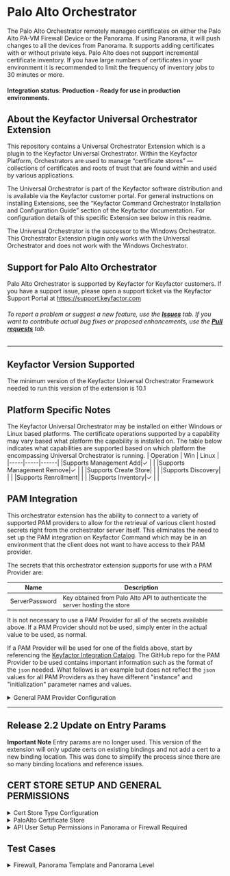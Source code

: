 # Palo Alto Orchestrator

The Palo Alto Orchestrator remotely manages certificates on either the Palo Alto PA-VM Firewall Device or the Panorama.  If using Panorama, it will push changes to all the devices from Panorama.  It supports adding certificates with or without private keys.  Palo Alto does not support incremental certificate inventory. If you have large numbers of certificates in your environment it is recommended to limit the frequency of inventory jobs to 30 minutes or more.

#### Integration status: Production - Ready for use in production environments.


## About the Keyfactor Universal Orchestrator Extension

This repository contains a Universal Orchestrator Extension which is a plugin to the Keyfactor Universal Orchestrator. Within the Keyfactor Platform, Orchestrators are used to manage “certificate stores” &mdash; collections of certificates and roots of trust that are found within and used by various applications.

The Universal Orchestrator is part of the Keyfactor software distribution and is available via the Keyfactor customer portal. For general instructions on installing Extensions, see the “Keyfactor Command Orchestrator Installation and Configuration Guide” section of the Keyfactor documentation. For configuration details of this specific Extension see below in this readme.

The Universal Orchestrator is the successor to the Windows Orchestrator. This Orchestrator Extension plugin only works with the Universal Orchestrator and does not work with the Windows Orchestrator.


## Support for Palo Alto Orchestrator

Palo Alto Orchestrator is supported by Keyfactor for Keyfactor customers. If you have a support issue, please open a support ticket via the Keyfactor Support Portal at https://support.keyfactor.com

###### To report a problem or suggest a new feature, use the **[Issues](../../issues)** tab. If you want to contribute actual bug fixes or proposed enhancements, use the **[Pull requests](../../pulls)** tab.


---




## Keyfactor Version Supported

The minimum version of the Keyfactor Universal Orchestrator Framework needed to run this version of the extension is 10.1

## Platform Specific Notes

The Keyfactor Universal Orchestrator may be installed on either Windows or Linux based platforms. The certificate operations supported by a capability may vary based what platform the capability is installed on. The table below indicates what capabilities are supported based on which platform the encompassing Universal Orchestrator is running.
| Operation | Win | Linux |
|-----|-----|------|
|Supports Management Add|&check; |  |
|Supports Management Remove|&check; |  |
|Supports Create Store|  |  |
|Supports Discovery|  |  |
|Supports Renrollment|  |  |
|Supports Inventory|&check; |  |


## PAM Integration

This orchestrator extension has the ability to connect to a variety of supported PAM providers to allow for the retrieval of various client hosted secrets right from the orchestrator server itself.  This eliminates the need to set up the PAM integration on Keyfactor Command which may be in an environment that the client does not want to have access to their PAM provider.

The secrets that this orchestrator extension supports for use with a PAM Provider are:

|Name|Description|
|----|-----------|
|ServerPassword|Key obtained from Palo Alto API to authenticate the server hosting the store|


It is not necessary to use a PAM Provider for all of the secrets available above. If a PAM Provider should not be used, simply enter in the actual value to be used, as normal.

If a PAM Provider will be used for one of the fields above, start by referencing the [Keyfactor Integration Catalog](https://keyfactor.github.io/integrations-catalog/content/pam). The GitHub repo for the PAM Provider to be used contains important information such as the format of the `json` needed. What follows is an example but does not reflect the `json` values for all PAM Providers as they have different "instance" and "initialization" parameter names and values.

<details><summary>General PAM Provider Configuration</summary>
<p>



### Example PAM Provider Setup

To use a PAM Provider to resolve a field, in this example the __Server Password__ will be resolved by the `Hashicorp-Vault` provider, first install the PAM Provider extension from the [Keyfactor Integration Catalog](https://keyfactor.github.io/integrations-catalog/content/pam) on the Universal Orchestrator.

Next, complete configuration of the PAM Provider on the UO by editing the `manifest.json` of the __PAM Provider__ (e.g. located at extensions/Hashicorp-Vault/manifest.json). The "initialization" parameters need to be entered here:

~~~ json
  "Keyfactor:PAMProviders:Hashicorp-Vault:InitializationInfo": {
    "Host": "http://127.0.0.1:8200",
    "Path": "v1/secret/data",
    "Token": "xxxxxx"
  }
~~~

After these values are entered, the Orchestrator needs to be restarted to pick up the configuration. Now the PAM Provider can be used on other Orchestrator Extensions.

### Use the PAM Provider
With the PAM Provider configured as an extenion on the UO, a `json` object can be passed instead of an actual value to resolve the field with a PAM Provider. Consult the [Keyfactor Integration Catalog](https://keyfactor.github.io/integrations-catalog/content/pam) for the specific format of the `json` object.

To have the __Server Password__ field resolved by the `Hashicorp-Vault` provider, the corresponding `json` object from the `Hashicorp-Vault` extension needs to be copied and filed in with the correct information:

~~~ json
{"Secret":"my-kv-secret","Key":"myServerPassword"}
~~~

This text would be entered in as the value for the __Server Password__, instead of entering in the actual password. The Orchestrator will attempt to use the PAM Provider to retrieve the __Server Password__. If PAM should not be used, just directly enter in the value for the field.
</p>
</details> 




---


## Release 2.2 Update on Entry Params
**Important Note** Entry params are no longer used.  This version of the extension will only update certs on existing bindings and not add a cert to a new binding location.  This was done to simplify the process since there are so many binding locations and reference issues.

## CERT STORE SETUP AND GENERAL PERMISSIONS
<details>
	<summary>Cert Store Type Configuration</summary>
	
In Keyfactor Command create a new Certificate Store Type similar to the one below:

#### STORE TYPE CONFIGURATION
SETTING TAB  |  CONFIG ELEMENT	| DESCRIPTION
------|-----------|------------------
Basic |Name	|Descriptive name for the Store Type.  PaloAlto can be used.
Basic |Short Name	|The short name that identifies the registered functionality of the orchestrator. Must be PaloAlto
Basic |Custom Capability|You can leave this unchecked and use the default.
Basic |Job Types	|Inventory, Add, and Remove are the supported job types. 
Basic |Needs Server	|Must be checked
Basic |Blueprint Allowed	|Unchecked
Basic |Requires Store Password	|Determines if a store password is required when configuring an individual store.  This must be unchecked.
Basic |Supports Entry Password	|Determined if an individual entry within a store can have a password.  This must be unchecked.
Advanced |Store Path Type| Determines how the user will enter the store path when setting up the cert store.  Freeform
Advanced |Supports Custom Alias	|Determines if an individual entry within a store can have a custom Alias.  This must be Required
Advanced |Private Key Handling |Determines how the orchestrator deals with private keys.  Optional
Advanced |PFX Password Style |Determines password style for the PFX Password. Default

#### CUSTOM FIELDS FOR STORE TYPE
NAME          |  DISPLAY NAME	| TYPE | DEFAULT VALUE | DEPENDS ON | REQUIRED |DESCRIPTION
--------------|-----------------|-------|--------------|-------------|---------|--------------
ServerUsername|Server Username  |Secret |              |Unchecked    |Yes       |Palo Alto Api User Name
ServerPassword|Server Password  |Secret |              |Unchecked    |Yes       |Palo Alto Api Password
ServerUseSsl  |Use SSL          |Bool   |True          |Unchecked    |Yes       |Requires SSL Connection
DeviceGroup   |Device Group     |String |              |Unchecked    |No        |Device Group on Panorama that changes will be pushed to.

#### ENTRY PARAMETERS FOR STORE TYPE
The entry parameters for this version have been eliminated.  It will not longer support new bindings but will just update existing bindings when the certificate is replaced.

</details>

<details>
<summary>PaloAlto Certificate Store</summary>
In Keyfactor Command, navigate to Certificate Stores from the Locations Menu.  Click the Add button to create a new Certificate Store using the settings defined below.

#### STORE CONFIGURATION 
CONFIG ELEMENT	|DESCRIPTION
----------------|---------------
Category	|The type of certificate store to be configured. Select category based on the display name configured above "PaloAlto".
Container	|This is a logical grouping of like stores. This configuration is optional and does not impact the functionality of the store.
Client Machine	|The hostname of the Panorama or Firewall.  Sample is "palourl.cloudapp.azure.com".
Store Path	| **Panorama Level Certs:**<br>/config/panorama<br>**Firewall Certs:**<br>/config/shared<br>**Panorama Template Certs:**<br>/config<br>/devices<br>/entry[@name='localhost.localdomain']<br>/template<br>/entry[@name='CertificatesTemplate']<br>/config<br>/shared<br> if using Panorama Templates where 'CertificateTemplate' is the actual name of the template
Orchestrator	|This is the orchestrator server registered with the appropriate capabilities to manage this certificate store type. 
Inventory Schedule	|The interval that the system will use to report on what certificates are currently in the store. 
Use SSL	|This should be checked.
User	|ApiUser Setup for either Panorama or the Firewall Device
Password |Api Password Setup for the user above

### Store Path Explanation
**Important Note** The store path permutations are show below

#### FIREWALL VIRTUAL SYSTEM PATH
*Path Example*: /config/devices/entry[@name='localhost.localdomain']/vsys/entry[@name='vsys1']

*localhost.localdomain*: This is a constant value representing the default domain on the firewall.

*vsys1*: This represents a specific virtual system on the firewall.

/config/devices/entry[@name='localhost.localdomain']: This part of the path refers to the device entry with the name 'localhost.localdomain' under the 'devices' section in the 'config'.
/vsys/entry[@name='vsys1']: Within the 'localhost.localdomain' device entry, this specifies the entry for the virtual system named 'vsys1'.

</details>

<details>
<summary>API User Setup Permissions in Panorama or Firewall Required</summary>

Tab          |  Security Items	
--------------|--------------------------
Xml Api       |Report,Log,Configuration,Operational Requests,Commit,Export,Import
Rest Api      |Objects/Devices,Panorama/Scheduled Config Push,Panorama/Templates,Panorama/Template Stacks,Panorama/Device Groups,System/Configuration,Plugins/Plugins
*** 

</details>

## Test Cases
<details>
<summary>Firewall, Panorama Template and Panorama Level</summary>

Case Number|Case Name|Store Path|Enrollment Params|Expected Results|Passed|Screenshots
-------|----------|------------------|--------------------|----------------------------|----|--------
TC1|Firewall Enroll No Bindings|/config/shared|**Alias**:<br>www.certandchain.com<br>**Overwrite**:<br>false|Cert and Chain Installed on Firewall|True|![](images/TC1.gif)
TC2|Firewall Replace No Bindings|/config/shared|**Alias**:<br>www.certandchain.com<br>**Overwrite**:<br>true|Cert and Chain Installed on Firewall|True|![](images/TC2.gif)
TC3|Firewall Remove Bound Certificate|/config/shared|**Alias**:<br>0.13757535891685202<br>**Overwrite**:<br>false|Cert will **not** be removed because bound|True|![](images/TC3.gif)
TC4|Firewall Enroll Bindings|/config/shared|**Alias**:0.13757535891685202<br>**Overwrite**:<br>false|Will not replace cert since Overwrite=false|True|![](images/TC4.gif)
TC5|Firewall Replace Bound Certificate|/config/shared|**Alias**:0.13757535891685202<br>**Overwrite**:<br>true|Will replace cert bindings get automatically updated since Overwrite=true|True|![](images/TC5.gif)
TC6|Firewall Inventory|/config/shared|N/A|Inventory will finish and certs from shared location inventoried.|True|![](images/TC6.gif)
TC7|Firewall Inventory With Virtual System|/config/devices/entry[@name='localhost.localdomain']/vsys/entry[@name='vsys1']|N/A|Will Inventory all certificates from vsys1 on firewall|True|![](images/TC7.gif)
TC8|Firewall Enroll cert and chain to Virtual System|/config/devices/entry[@name='localhost.localdomain']/vsys/entry[@name='vsys1']|**Alias**:<br>www.ejbcacertandchain.com|Cert is installed along with chain.|True|![](images/TC8.gif)
TC9|Firewall Remove unbound cert from Virtual System|/config/devices/entry[@name='localhost.localdomain']/vsys/entry[@name='vsys1']|N/A|Will remove cert from test case 8 from Firewall Virtual System|True|![](images/TC9.gif)
TC10|Firewall Remove bound cert from Virtual System|/config/devices/entry[@name='localhost.localdomain']/vsys/entry[@name='vsys1']|**Alias**:<br>0.8168##|Cert will not be removed because it is bound.|True|![](images/TC10.gif)
TC11|Firewall Replace without Overwrite on Virtual System|/config/devices/entry[@name='localhost.localdomain']/vsys/entry[@name='vsys1']|**Alias**:<br>0.8168##<br>**Overwrite**:<br>true|User is warned Overwrite needs checked.|True|![](images/TC11.gif)
TC12|Firewall Renew cert on Shared and Virtual System|/config/devices/entry[@name='localhost.localdomain']/vsys/entry[@name='vsys1'] and /config/shared|**Alias**:<br>www.renewtester.com|Cert renewed on vsys and shared locations|True|![](images/TC12.gif)
TC13|Firewall Replace bound cert on Virtual System|/config/devices/entry[@name='localhost.localdomain']/vsys/entry[@name='vsys1']|**Alias**:<br>0.8168##<br>**Overwrite**:<br>true|Cert will be replaced and binding updated on vsys.|True|![](images/TC13.gif)
TC14|Panorama Template Enroll Certificate|/config/devices/entry[@name='localhost.localdomain']/template/entry[@name='CertificatesTemplate']/config/shared|**Alias**:<br>www.pantemptc1.com|Certificate is enrolled to shared location for template|True|![](images/TC14.gif)
TC15|Panorama Template Replace Certificate|/config/devices/entry[@name='localhost.localdomain']/template/entry[@name='CertificatesTemplate']/config/shared|**Alias**:<br>www.pantemptc1.com<br>**Overwrite**:<br>true|Certificate is replaced in shared location for template|True|![](images/TC15.gif)
TC16|Panorama Template Remove unbound Certificate|/config/devices/entry[@name='localhost.localdomain']/template/entry[@name='CertificatesTemplate']/config/shared|**Alias**:<br>www.pantemptc1.com|Certificate is removed from shared location for template|True|![](images/TC16.gif)
TC17|Panorama Template Replace bound Certificate|/config/devices/entry[@name='localhost.localdomain']/template/entry[@name='CertificatesTemplate']/config/shared|**Alias**:<br>LongNameTest<br>**Overwrite**:<br>true|Certificate is replaced, binding updated in shared location for template|True|![](images/TC17.gif)
TC18|Panorama Template Remove bound Certificate|/config/devices/entry[@name='localhost.localdomain']/template/entry[@name='CertificatesTemplate']/config/shared|**Alias**:<br>LongNameTest|Certificate is not removed because it is bound|True|![](images/TC18.gif)
TC19|Panorama Template Shared Inventory|/config/devices/entry[@name='localhost.localdomain']/template/entry[@name='CertificatesTemplate']/config/shared|N/A|Certificates are inventoried from this location|True|![](images/TC19.gif)
TC20|Panorama Template Virtual System Inventory|/config/devices/entry/template/entry[@name='CertificatesTemplate']/config/devices/entry/vsys/entry[@name='vsys2']|N/A|Certificates are inventoried from this template vsys location|True|![](images/TC20.gif)
TC21|Panorama Template Virtual System Enroll Certificate|/config/devices/entry/template/entry[@name='CertificatesTemplate']/config/devices/entry/vsys/entry[@name='vsys2']|**Alias**:<br>www.vsys2enroll.com|Certificate is enrolled to vsys2 location for template|True|![](images/TC21.gif)
TC22|Panorama Template Virtual System Replace unbound Certificate|/config/devices/entry/template/entry[@name='CertificatesTemplate']/config/devices/entry/vsys/entry[@name='vsys2']|**Alias**:<br>www.vsys2enroll.com|Certificate is replaced in vsys2 location for template|True|![](images/TC22.gif)
TC23|Panorama Template Virtual System Remove unbound Certificate|/config/devices/entry/template/entry[@name='CertificatesTemplate']/config/devices/entry/vsys/entry[@name='vsys2']|**Alias**:<br>www.vsys2enroll.com|Certificate is removed in vsys2 location for template|True|![](images/TC23.gif)
TC24|Panorama Template Virtual System Renew bound Certificate|/config/devices/entry/template/entry[@name='CertificatesTemplate']/config/devices/entry/vsys/entry[@name='vsys2']|**Alias**:<br>www.vsys2enroll.com|Certificate is renewed, binding updated in vsys2 location for template|True|![](images/TC24.gif)
TC25|Panorama Level Inventory|/config/panorama|N/A|Certificates are inventoried from this location|True|![](images/TC25.gif)
TC26|Panorama Level Enroll Cert and Chain|/config/panorama|**Alias**:<br>www.panlevelcertandchain.com|Panorama Level Install Cert and Chain|True|![](images/TC26.gif)
TC27|Panorama Level Enroll Cert overwrite warning|/config/panorama|**Alias**:<br>www.panlevelcertandchain.com<br>**Overwrite**:<br>false|Cert is not installed warned Overwrite is needed|True|![](images/TC27.gif)
TC28|Panorama Level Replace Cert|/config/panorama|**Alias**:<br>www.panlevelcertandchain.com<br>**Overwrite**:<br>true|Cert is replaced because Overwrite was used|True|![](images/TC28.gif)
TC29|Panorama Level Remove  unbound Cert|/config/panorama|N/A|Cert is removed because not bound|True|![](images/TC28.gif)
TC30|Panorama Level Replace bound Cert|/config/panorama|**Alias**:<br>PanoramaNoPK<br>**Overwrite**:<br>true|Cert is replaced, binding updated|True|![](images/TC30.gif)
TC31|Firewall previous version cert store settings|/config/shared|**Alias**:<br>www.extraparams.com<br>**Overwrite**:<br>false|Cert is still installed because it ignores extra params|True|![](images/TC31.gif)
</details>

